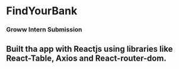 # FindYourBank

### Groww Intern Submission
## Built tha app with Reactjs using libraries like React-Table, Axios and React-router-dom.



